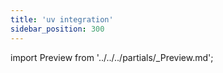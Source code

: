 ```yaml
---
title: 'uv integration'
sidebar_position: 300
---
```


import Preview from '../../../partials/\_Preview.md';

<Preview />